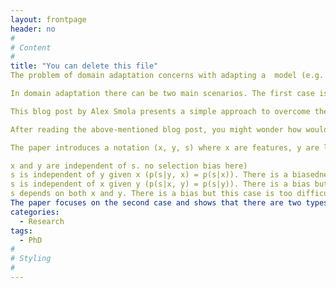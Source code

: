 ```yaml
---
layout: frontpage
header: no
#
# Content
#
title: "You can delete this file"
The problem of domain adaptation concerns with adapting a  model (e.g. a classifier) on one particular domain (source domain) to be applicable in a different domain (target domain). The main difficulty in doing so is that the distributions from which data points (x, y) are sampled differ between the source and the target domains. This can be a severe problem in many practical applications such as developing systems to diagnose diseases where it is relatively easy to obtain samples from patients diagnosed with that particular disease but difficult to obtain samples from healthy individuals. Even if we obtain samples from healthy individuals, those samples might be clearly different from the patients with the particular disease that we are interested in detecting automatically. Therefore, we can in practice design systems that obtain near perfect classification accuracies with training data but perform very poorly on test data (in the wild). Therefore, domain adaptation is an important research problem that has been studied extensively in the field on machine learning.

In domain adaptation there can be two main scenarios. The first case is where we have the conditional distributions p(y|x) fixed across source and target domains but the marginals p(x) are different. This case is known as the covariate shift. The second scenario is when we have p(x) is the same but label distributions, p(y|x) are different across source and target domains.

This blog post by Alex Smola presents a simple approach to overcome the on covariate shift. The idea is to re-weight each sample by the ratio \frac{p_t(x)}{p_s(x)}. Of course, the real problem here is that how to estimate this ratio because we do not know the actual distributions. One solution is to train a binary classifier that tells whether a particular instance is sampled from the source distribution or the target distribution. The nice thing here is that this can be done with unlabeled data because we are not interested in predicting the class label for the instances but simply their domain. Any classifier that can return class conditional probabilities would do. A simple choice would be the logistic regression. On a side note, despite the word *regression* here, it is actually a classification model and not a regression model.

After reading the above-mentioned blog post, you might wonder how would different classification algorithms cope with sample selection bias. This paper investigates the effect on sample selection bias on popular binary classifiers such as Bayesian classifiers, naive Bayes, logistic regression, C 4.5 decision tree learner, and Support Vector Machines (soft and hard margin versions).

The paper introduces a notation (x, y, s) where x are features, y are labels and s is an indicator variable that denotes whether we have selected this particular instance (x, y) from a distribution D as training data or otherwise. Four cases are analyzed.

x and y are independent of s. no selection bias here)
s is independent of y given x (p(s|y, x) = p(s|x)). There is a biasedness only on the feature vector x.
s is independent of x given y (p(s|x, y) = p(s|y)). There is a bias but only on the label y. This can be resolved by using a cost-matrix.
s depends on both x and y. There is a bias but this case is too difficult to analyze.
The paper focuses on the second case and shows that there are two types of classifier learners: local and global. Local classifiers model p(y|x) and and global classifiers model p(x). Note that this distinction is closely related to the discriminative vs. generative classification. It turns out that, local classifiers are not affected (asymptotically speaking) by the sample selection bias and the global classifiers do get affected by it. Also it is shown in the paper that Bayesian classifier, logistic regression, and SVM (hard margin) are local classifiers whereas, naive Bayes, decision tree learner, and SVM (soft margin) are global classifiers. Although it looks as if one should never use global classifiers it must also be pointed out that they can incorporate unlabeled data and can be useful in semi-supervised settings. Of course, the argument as to discriminative vs. generative is a more subtle one and it can be shown that although the asymptotical empirical error of a discriminative learner is lower than its generative counter part (selected from the same hypothesis class), the generative version reaches this asymptotical error more quickly (requiring logarithmic amount of examples) whereas, the amount of examples required by the discriminative version is linear. Therefore, there are two regimes that concerns the two types of learners in theory. For more details on this matter see this paper.
categories:
  - Research
tags:
  - PhD
#
# Styling
#
---
```



